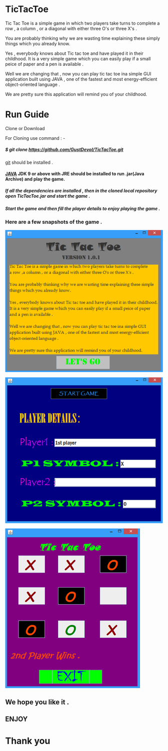 # TicTacToe
  
  Tic Tac Toe is a simple game in which two players take turns to complete a row ,
  a column , or a diagonal with either three O's or three X's .
  
  You are probably thinking why we are wasting time explaining these simply things which you already know.
  
  Yes , everybody knows about Tic tac toe and have played it in their childhood. It is a very simple game which you can easily play if a small peice of paper and a pen is available .
  
  Well we are changing that , now you can play tic tac toe ina simple GUI application built using JAVA , one of the fastest and most energy-efficient object-oriented language .
  
  We are pretty sure this application will remind you of your childhood.
  
  # Run Guide
Clone or Download

For Cloning use command : -

##### $ git clone https://github.com/GustDevol/TicTacToe.git

[git](https://git-scm.com/download/) should be installed .
  
#### [JAVA](https://www.oracle.com/java/technologies/javase-downloads.html) JDK 9 or above with JRE should be installed to run .jar(Java Archive) and play the game.

##### If all the dependencies are installed , then in the cloned local repository open TicTacToe.jar and start the game .

##### Start the game and then fill the player details to enjoy playing the game .

### Here are a few snapshots of the game .

![](/images/welcome.PNG)


![](/images/details.PNG)


![](/images/gamewindow.PNG)
  
  
##  We hope you like it .
  
##  ENJOY

# Thank you
